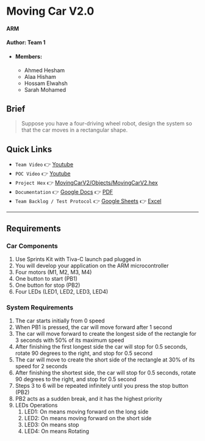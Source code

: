 # Moving Car V2.0
#### ARM
#### Author: Team 1
- #### Members:
    - Ahmed Hesham
    - Alaa Hisham
    - Hossam Elwahsh
    - Sarah Mohamed

## Brief
> Suppose you have a four-driving wheel robot, design the system so that the car moves in a rectangular shape.

## Quick Links
- `Team Video` 👉 [Youtube](https://youtu.be/yTYDkABTcIQ)
- `POC Video` 👉 [Youtube](https://youtu.be/Pj_y2K3Dnls)
- `Project Hex` 👉 [MovingCarV2/Objects/MovingCarV2.hex](MovingCarV2/Objects/MovingCarV2.hex)
- `Documentation` 👉 [Google Docs](https://docs.google.com/document/d/1yhK6WgYVKUstWifEu1GudPAE5vEF-KtlVJLO-U92nLs/edit?usp=sharing) 👉 [PDF](Documents/ARM%20-%20Moving%20Car%20-%20Team%201%20-%20Documentation.pdf)
- `Team Backlog / Test Protocol` 👉 [Google Sheets](https://docs.google.com/spreadsheets/d/17WS5LQc-BO3WopfbmlOptUQgZsWmIcg5GQP5RzGpZdQ/edit?usp=sharing) 👉 [Excel](Documents/ARM%20-%20Moving%20Car%20-%20Team%201%20-%20backlog%20and%20test%20protocol.xlsx) 

----
## Requirements
### Car Components
1. Use Sprints Kit with Tiva-C launch pad plugged in
2. You will develop your application on the ARM microcontroller
3. Four motors (M1, M2, M3, M4)
4. One button to start (PB1)
5. One button for stop (PB2)
6. Four LEDs (LED1, LED2, LED3, LED4)
### System Requirements
1. The car starts initially from 0 speed
2. When PB1  is pressed, the car will move forward after 1 second
3. The car will move forward to create the longest side of the rectangle for 3 seconds with 50% of its maximum speed
4. After finishing the first longest side the car will stop for 0.5 seconds, rotate 90 degrees to the right, and stop for 0.5 second
5. The car will move to create the short side of the rectangle at 30% of its speed for 2 seconds
6. After finishing the shortest side, the car will stop for 0.5 seconds, rotate 90 degrees to the right, and stop for 0.5 second
7. Steps 3 to 6 will be repeated infinitely until you press the stop button (PB2)
8. PB2 acts as a sudden break, and it has the highest priority
9. LEDs Operations
    1. LED1: On means moving forward on the long side
    2. LED2: On means moving forward on the short side
    3. LED3: On means stop
    4. LED4: On means Rotating
